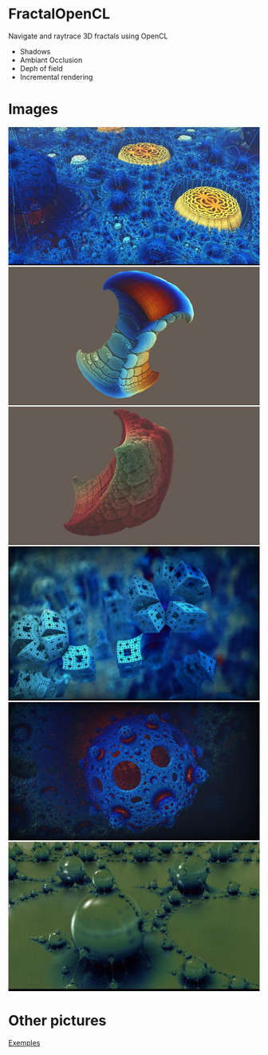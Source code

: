 # FractalOpenCL

Navigate and raytrace 3D fractals using OpenCL

* Shadows
* Ambiant Occlusion
* Deph of field
* Incremental rendering

# Images

![Alt text](https://raw.githubusercontent.com/iapafoto/FractalOpenCL/master/Save/fractal_1490052595526.jpg)
![Alt text](https://raw.githubusercontent.com/iapafoto/FractalOpenCL/master/Save/fractal_1491464537583.jpg)
![Alt text](https://raw.githubusercontent.com/iapafoto/FractalOpenCL/master/Save/fractal_1491475252513.jpg)
![Alt text](https://raw.githubusercontent.com/iapafoto/FractalOpenCL/master/Save/fractal_1494510529468.jpg)
![Alt text](https://raw.githubusercontent.com/iapafoto/FractalOpenCL/master/Save/fractal_1491375711207.jpg)
![Alt text](https://raw.githubusercontent.com/iapafoto/FractalOpenCL/master/Save/fractal_1496694196195.jpg)


# Other pictures

[Exemples](https://github.com/iapafoto/FractalOpenCL/wiki)
